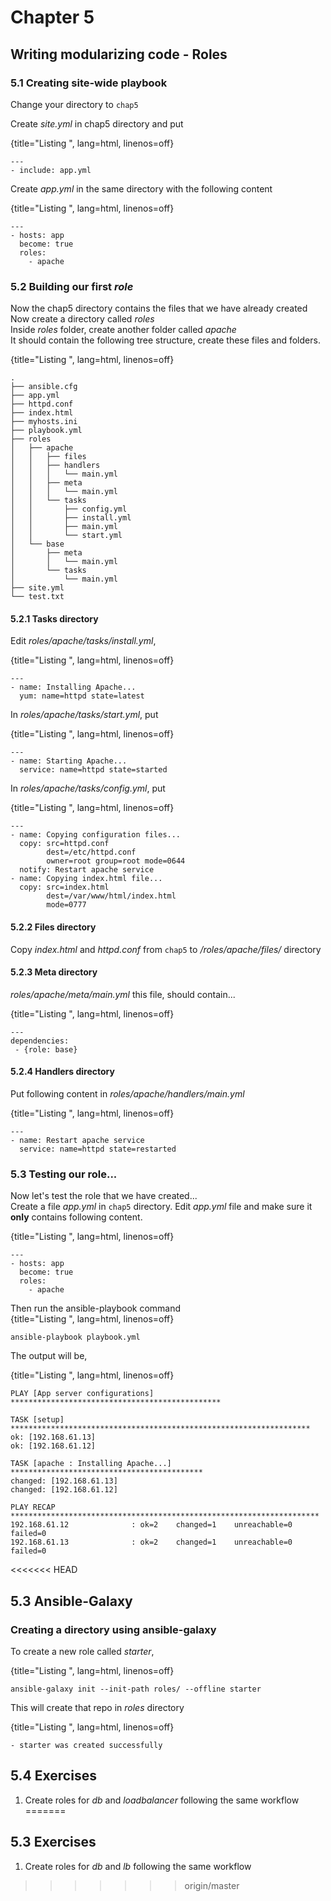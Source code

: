 # Chapter 5  
## Writing modularizing code - Roles  

### 5.1 Creating site-wide playbook
Change your directory to `chap5`

Create *site.yml* in chap5 directory and put  

{title="Listing ", lang=html, linenos=off}
~~~~~~~
---
- include: app.yml
~~~~~~~

Create *app.yml* in the same directory with the following content

{title="Listing ", lang=html, linenos=off}
~~~~~~~
---
- hosts: app
  become: true
  roles:
    - apache
~~~~~~~

### 5.2 Building our first *role*  
Now the chap5 directory contains the files that we have already created  
Now create a directory called *roles*  
Inside *roles* folder, create another folder called *apache*  
It should contain the following tree structure, create these files and folders.  

{title="Listing ", lang=html, linenos=off}
~~~~~~~
.
├── ansible.cfg
├── app.yml
├── httpd.conf
├── index.html
├── myhosts.ini
├── playbook.yml
├── roles
│   ├── apache
│   │   ├── files
│   │   ├── handlers
│   │   │   └── main.yml
│   │   ├── meta
│   │   │   └── main.yml
│   │   └── tasks
│   │       ├── config.yml
│   │       ├── install.yml
│   │       ├── main.yml
│   │       └── start.yml
│   └── base
│       ├── meta
│       │   └── main.yml
│       └── tasks
│           └── main.yml
├── site.yml
└── test.txt
~~~~~~~  

#### 5.2.1 Tasks directory

Edit *roles/apache/tasks/install.yml*,  

{title="Listing ", lang=html, linenos=off}
~~~~~~~
---
- name: Installing Apache...
  yum: name=httpd state=latest
~~~~~~~  

In *roles/apache/tasks/start.yml*, put  

{title="Listing ", lang=html, linenos=off}
~~~~~~~
---
- name: Starting Apache...
  service: name=httpd state=started
~~~~~~~  

In *roles/apache/tasks/config.yml*, put  

{title="Listing ", lang=html, linenos=off}
~~~~~~~
---
- name: Copying configuration files...
  copy: src=httpd.conf
        dest=/etc/httpd.conf
        owner=root group=root mode=0644
  notify: Restart apache service
- name: Copying index.html file...
  copy: src=index.html
        dest=/var/www/html/index.html
        mode=0777
~~~~~~~  

#### 5.2.2 Files directory

Copy *index.html* and *httpd.conf* from `chap5` to */roles/apache/files/* directory  

#### 5.2.3 Meta directory
*roles/apache/meta/main.yml* this file, should contain...  

{title="Listing ", lang=html, linenos=off}
~~~~~~~
---
dependencies:
 - {role: base}
~~~~~~~  

#### 5.2.4 Handlers directory  
Put following content in *roles/apache/handlers/main.yml*  

{title="Listing ", lang=html, linenos=off}
~~~~~~~
---
- name: Restart apache service
  service: name=httpd state=restarted
~~~~~~~

### 5.3 Testing our role...  
Now let's test the role that we have created...  
Create a file *app.yml* in `chap5` directory.
Edit *app.yml* file and make sure it **only** contains following content.  

{title="Listing ", lang=html, linenos=off}
~~~~~~~
---
- hosts: app
  become: true
  roles:
    - apache
~~~~~~~  


Then run the ansible-playbook command  
{title="Listing ", lang=html, linenos=off}
~~~~~~~
ansible-playbook playbook.yml
~~~~~~~  


The output will be,  

{title="Listing ", lang=html, linenos=off}
~~~~~~~
PLAY [App server configurations] ***********************************************

TASK [setup] *******************************************************************
ok: [192.168.61.13]
ok: [192.168.61.12]

TASK [apache : Installing Apache...] *******************************************
changed: [192.168.61.13]
changed: [192.168.61.12]

PLAY RECAP *********************************************************************
192.168.61.12              : ok=2    changed=1    unreachable=0    failed=0
192.168.61.13              : ok=2    changed=1    unreachable=0    failed=0
~~~~~~~

<<<<<<< HEAD
## 5.3 Ansible-Galaxy  
### Creating a directory using ansible-galaxy  
To create a new role called *starter*,  

{title="Listing ", lang=html, linenos=off}
~~~~~~~
ansible-galaxy init --init-path roles/ --offline starter
~~~~~~~  

This will create that repo in *roles* directory  

{title="Listing ", lang=html, linenos=off}
~~~~~~~
- starter was created successfully
~~~~~~~  


## 5.4 Exercises
1. Create roles for *db* and *loadbalancer* following the same workflow
=======
## 5.3 Exercises
1. Create roles for *db* and *lb* following the same workflow
>>>>>>> origin/master

